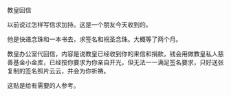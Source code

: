 教皇回信

以前说过怎样写信求加持。这是一个朋友今天收到的。

他是快递念珠和一本书去，求签名和祝圣念珠。大概等了两个月。

教皇办公室代回信，内容是说教皇已经收到你的来信和捐款，钱会用做教皇私人慈善基金小金库，已经按你要求为你亲自开光，但无法一一满足签名要求，只好送张复制的签名照片云云，并会为你祈祷。

这贴是给有需要的人参考。
